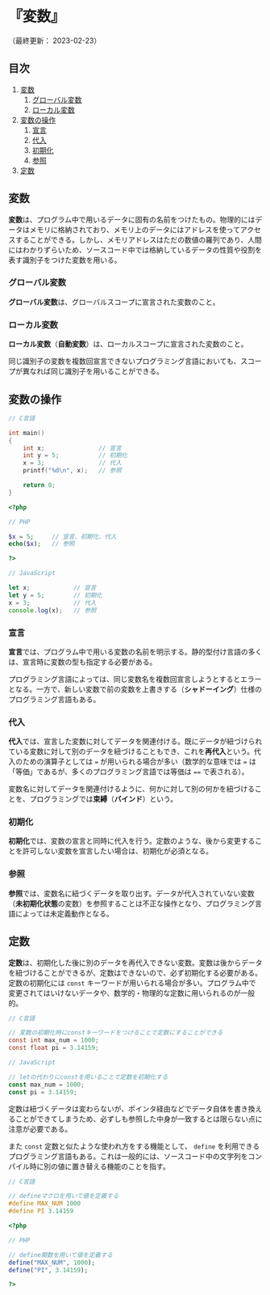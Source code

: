 # 『変数』

（最終更新： 2023-02-23）


## 目次

1. [変数](#変数-1)
	1. [グローバル変数](#グローバル変数)
	1. [ローカル変数](#ローカル変数)
1. [変数の操作](#変数の操作)
	1. [宣言](#宣言)
	1. [代入](#代入)
	1. [初期化](#初期化)
	1. [参照](#参照)
1. [定数](#定数)


## 変数

**変数**は、プログラム中で用いるデータに固有の名前をつけたもの。物理的にはデータはメモリに格納されており、メモリ上のデータにはアドレスを使ってアクセスすることができる。しかし、メモリアドレスはただの数値の羅列であり、人間にはわかりずらいため、ソースコード中では格納しているデータの性質や役割を表す識別子をつけた変数を用いる。

### グローバル変数

**グローバル変数**は、グローバルスコープに宣言された変数のこと。

### ローカル変数

**ローカル変数**（**自動変数**）は、ローカルスコープに宣言された変数のこと。

同じ識別子の変数を複数回宣言できないプログラミング言語においても、スコープが異なれば同じ識別子を用いることができる。


## 変数の操作

```c
// C言語

int main()
{
    int x;               // 宣言
    int y = 5;           // 初期化
    x = 3;               // 代入
    printf("%d\n", x);   // 参照

    return 0;
}
```

```php
<?php

// PHP

$x = 5;     // 宣言、初期化、代入
echo($x);   // 参照

?>
```

```javascript
// JavaScript

let x;            // 宣言
let y = 5;        // 初期化
x = 3;            // 代入
console.log(x);   // 参照
```

### 宣言

**宣言**では、プログラム中で用いる変数の名前を明示する。静的型付け言語の多くは、宣言時に変数の型も指定する必要がある。

プログラミング言語によっては、同じ変数名を複数回宣言しようとするとエラーとなる。一方で、新しい変数で前の変数を上書きする（**シャドーイング**）仕様のプログラミング言語もある。

### 代入

**代入**では、宣言した変数に対してデータを関連付ける。既にデータが紐づけられている変数に対して別のデータを紐づけることもでき、これを**再代入**という。代入のための演算子としては `=` が用いられる場合が多い（数学的な意味では `=` は「等価」であるが、多くのプログラミング言語では等価は `==` で表される）。

変数名に対してデータを関連付けるように、何かに対して別の何かを紐づけることを、プログラミングでは**束縛**（**バインド**）という。

### 初期化

**初期化**では、変数の宣言と同時に代入を行う。定数のような、後から変更することを許可しない変数を宣言したい場合は、初期化が必須となる。

### 参照

**参照**では、変数名に紐づくデータを取り出す。データが代入されていない変数（**未初期化状態**の変数）を参照することは不正な操作となり、プログラミング言語によっては未定義動作となる。


## 定数

**定数**は、初期化した後に別のデータを再代入できない変数。変数は後からデータを紐づけることができるが、定数はできないので、必ず初期化する必要がある。定数の初期化には `const` キーワードが用いられる場合が多い。プログラム中で変更されてはいけないデータや、数学的・物理的な定数に用いられるのが一般的。

```c
// C言語

// 変数の初期化時にconstキーワードをつけることで定数にすることができる
const int max_num = 1000;
const float pi = 3.14159;
```

```javascript
// JavaScript

// letの代わりにconstを用いることで定数を初期化する
const max_num = 1000;
const pi = 3.14159;
```

定数は紐づくデータは変わらないが、ポインタ経由などでデータ自体を書き換えることができてしまうため、必ずしも参照した中身が一致するとは限らない点に注意が必要である。

また `const` 定数と似たような使われ方をする機能として、 `define` を利用できるプログラミング言語もある。これは一般的には、ソースコード中の文字列をコンパイル時に別の値に置き替える機能のことを指す。

```c
// C言語

// defineマクロを用いて値を定義する
#define MAX_NUM 1000
#define PI 3.14159
```

```php
<?php

// PHP

// define関数を用いて値を定義する
define("MAX_NUM", 1000);
define("PI", 3.14159);

?>
```
